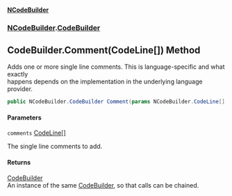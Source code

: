#### [NCodeBuilder](index.md 'index')
### [NCodeBuilder](NCodeBuilder.md 'NCodeBuilder').[CodeBuilder](NCodeBuilder.CodeBuilder.md 'NCodeBuilder.CodeBuilder')

## CodeBuilder.Comment(CodeLine[]) Method

Adds one or more single line comments. This is language-specific and what exactly  
happens depends on the implementation in the underlying language provider.

```csharp
public NCodeBuilder.CodeBuilder Comment(params NCodeBuilder.CodeLine[] comments);
```
#### Parameters

<a name='NCodeBuilder.CodeBuilder.Comment(NCodeBuilder.CodeLine[]).comments'></a>

`comments` [CodeLine](NCodeBuilder.CodeLine.md 'NCodeBuilder.CodeLine')[[]](https://docs.microsoft.com/en-us/dotnet/api/System.Array 'System.Array')

The single line comments to add.

#### Returns
[CodeBuilder](NCodeBuilder.CodeBuilder.md 'NCodeBuilder.CodeBuilder')  
An instance of the same [CodeBuilder](NCodeBuilder.CodeBuilder.md 'NCodeBuilder.CodeBuilder'), so that calls can be chained.